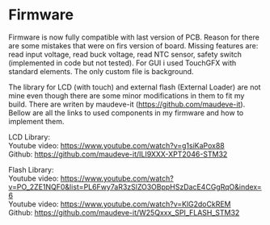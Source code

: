 # Firmware
Firmware is now fully compatible with last version of PCB. Reason for there are some mistakes that were on firs version of board.
Missing features are: read input voltage, read buck voltage, read NTC sensor, safety switch (implemented in code but not tested).
For GUI i used TouchGFX with standard elements. The only custom file is background.<br />

The library for LCD (with touch) and external flash (External Loader) are not mine even though there 
are some minor modifications in them to fit my build. There are writen by maudeve-it (https://github.com/maudeve-it).
Bellow are all the links to used components in my firmware and how to implement them.

LCD Library:<br />
Youtube video: https://www.youtube.com/watch?v=g1siKaPox88<br />
Github: https://github.com/maudeve-it/ILI9XXX-XPT2046-STM32<br />

Flash Library:<br />
Youtube video: https://www.youtube.com/watch?v=PO_2ZE1NQF0&list=PL6Fwy7aR3zSlZO3OBppHSzDacE4CGgRqO&index=6<br />
Youtube video: https://www.youtube.com/watch?v=KlG2doCkREM<br />
Github: https://github.com/maudeve-it/W25Qxxx_SPI_FLASH_STM32<br />

